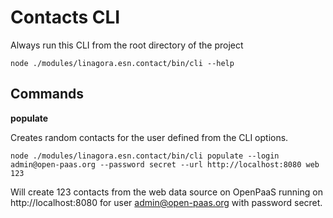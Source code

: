 # Contacts CLI

Always run this CLI from the root directory of the project

```
node ./modules/linagora.esn.contact/bin/cli --help
```

## Commands

**populate**

Creates random contacts for the user defined from the CLI options.

```
node ./modules/linagora.esn.contact/bin/cli populate --login admin@open-paas.org --password secret --url http://localhost:8080 web 123
```

Will create 123 contacts from the web data source on OpenPaaS running on http://localhost:8080 for user admin@open-paas.org with password secret.